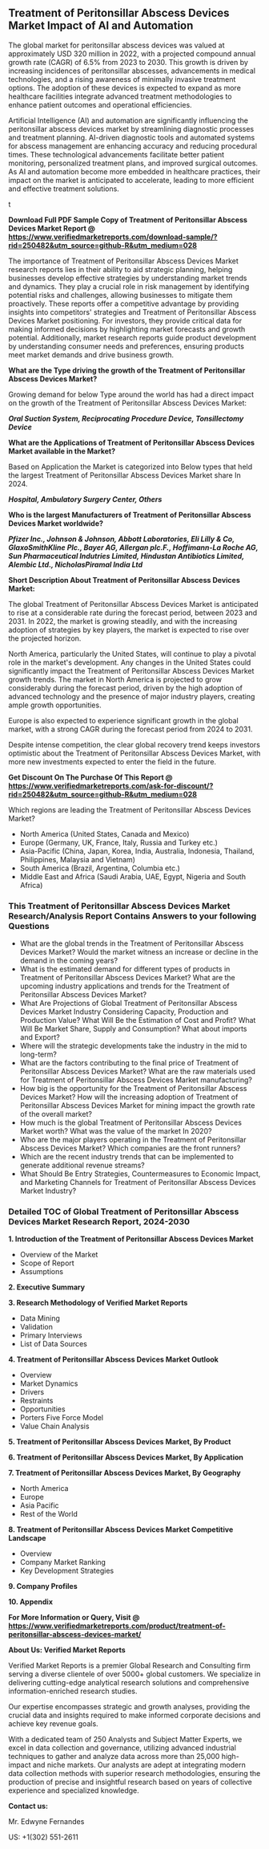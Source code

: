 <h2>Treatment of Peritonsillar Abscess Devices Market Impact of AI and Automation</h2><p>The global market for peritonsillar abscess devices was valued at approximately USD 320 million in 2022, with a projected compound annual growth rate (CAGR) of 6.5% from 2023 to 2030. This growth is driven by increasing incidences of peritonsillar abscesses, advancements in medical technologies, and a rising awareness of minimally invasive treatment options. The adoption of these devices is expected to expand as more healthcare facilities integrate advanced treatment methodologies to enhance patient outcomes and operational efficiencies.</p><p>Artificial Intelligence (AI) and automation are significantly influencing the peritonsillar abscess devices market by streamlining diagnostic processes and treatment planning. AI-driven diagnostic tools and automated systems for abscess management are enhancing accuracy and reducing procedural times. These technological advancements facilitate better patient monitoring, personalized treatment plans, and improved surgical outcomes. As AI and automation become more embedded in healthcare practices, their impact on the market is anticipated to accelerate, leading to more efficient and effective treatment solutions.</p>t</p><p id="" class=""><strong>Download Full PDF Sample Copy of Treatment of Peritonsillar Abscess Devices Market Report @ <a href="https://www.verifiedmarketreports.com/download-sample/?rid=250482&utm_source=github-R&utm_medium=028" target="_blank">https://www.verifiedmarketreports.com/download-sample/?rid=250482&utm_source=github-R&utm_medium=028</a></strong></p><p>The importance of&nbsp;Treatment of Peritonsillar Abscess Devices Market research reports lies in their ability to aid strategic planning, helping businesses develop effective strategies by understanding market trends and dynamics. They play a crucial role in risk management by identifying potential risks and challenges, allowing businesses to mitigate them proactively. These reports offer a competitive advantage by providing insights into competitors' strategies and Treatment of Peritonsillar Abscess Devices Market positioning. For investors, they provide critical data for making informed decisions by highlighting market forecasts and growth potential. Additionally, market research reports guide product development by understanding consumer needs and preferences, ensuring products meet market demands and drive business growth.</p><p><strong>What are the&nbsp;Type driving the growth of the Treatment of Peritonsillar Abscess Devices Market?</strong></p><p id="" class="">Growing demand for below Type around the world has had a direct impact on the growth of the Treatment of Peritonsillar Abscess Devices Market:</p><em><strong>Oral Suction System, Reciprocating Procedure Device, Tonsillectomy Device</strong></em></p><strong>What are the&nbsp;Applications&nbsp;of Treatment of Peritonsillar Abscess Devices Market available in the Market?</strong></p><p id="" class="">Based on Application the Market is categorized into Below types that held the largest Treatment of Peritonsillar Abscess Devices Market share In 2024.</p><em><strong>Hospital, Ambulatory Surgery Center, Others</strong></em></p><strong>Who is the largest Manufacturers of Treatment of Peritonsillar Abscess Devices Market worldwide?</strong></p><p><em><strong>Pfizer Inc., Johnson & Johnson, Abbott Laboratories, Eli Lilly & Co, GlaxoSmithKline Plc., Bayer AG, Allergan plc.F., Hoffimann-La Roche AG, Sun Pharmaceutical lndutries Limited, Hindustan Antibiotics Limited, Alembic Ltd., NicholasPiramal lndia Ltd</strong></em></p><p id="" class=""><strong>Short Description About Treatment of Peritonsillar Abscess Devices Market:</strong></p><p>The global Treatment of Peritonsillar Abscess Devices Market is anticipated to rise at a considerable rate during the forecast period, between 2023 and 2031. In 2022, the market is growing steadily, and with the increasing adoption of strategies by key players, the market is expected to rise over the projected horizon.</p><p>North America, particularly the United States, will continue to play a pivotal role in the market's development. Any changes in the United States could significantly impact the Treatment of Peritonsillar Abscess Devices Market growth trends. The market in North America is projected to grow considerably during the forecast period, driven by the high adoption of advanced technology and the presence of major industry players, creating ample growth opportunities.</p><p>Europe is also expected to experience significant growth in the global market, with a strong CAGR during the forecast period from 2024 to 2031.</p><p>Despite intense competition, the clear global recovery trend keeps investors optimistic about the Treatment of Peritonsillar Abscess Devices Market, with more new investments expected to enter the field in the future.</p><p id="" class=""><strong>Get Discount On The Purchase Of This Report @ <a href="https://www.verifiedmarketreports.com/ask-for-discount/?rid=250482&utm_source=github-R&utm_medium=028" target="_blank">https://www.verifiedmarketreports.com/ask-for-discount/?rid=250482&utm_source=github-R&utm_medium=028</a></strong></p>Which regions are leading the Treatment of Peritonsillar Abscess Devices Market?</p><ul><li>North America (United States, Canada and Mexico)</li><li>Europe (Germany, UK, France, Italy, Russia and Turkey etc.)</li><li>Asia-Pacific (China, Japan, Korea, India, Australia, Indonesia, Thailand, Philippines, Malaysia and Vietnam)</li><li>South America (Brazil, Argentina, Columbia etc.)</li><li>Middle East and Africa (Saudi Arabia, UAE, Egypt, Nigeria and South Africa)</li></ul><h3 id="" class="">This Treatment of Peritonsillar Abscess Devices Market Research/Analysis Report Contains Answers to your following Questions</h3><ul><li>What are the global trends in the Treatment of Peritonsillar Abscess Devices Market? Would the market witness an increase or decline in the demand in the coming years?</li><li>What is the estimated demand for different types of products in Treatment of Peritonsillar Abscess Devices Market? What are the upcoming industry applications and trends for the Treatment of Peritonsillar Abscess Devices Market?</li><li>What Are Projections of Global Treatment of Peritonsillar Abscess Devices Market Industry Considering Capacity, Production and Production Value? What Will Be the Estimation of Cost and Profit? What Will Be Market Share, Supply and Consumption? What about imports and Export?</li><li>Where will the strategic developments take the industry in the mid to long-term?</li><li>What are the factors contributing to the final price of Treatment of Peritonsillar Abscess Devices Market? What are the raw materials used for Treatment of Peritonsillar Abscess Devices Market manufacturing?</li><li>How big is the opportunity for the Treatment of Peritonsillar Abscess Devices Market? How will the increasing adoption of Treatment of Peritonsillar Abscess Devices Market for mining impact the growth rate of the overall market?</li><li>How much is the global Treatment of Peritonsillar Abscess Devices Market worth? What was the value of the market In 2020?</li><li>Who are the major players operating in the Treatment of Peritonsillar Abscess Devices Market? Which companies are the front runners?</li><li>Which are the recent industry trends that can be implemented to generate additional revenue streams?</li><li>What Should Be Entry Strategies, Countermeasures to Economic Impact, and Marketing Channels for Treatment of Peritonsillar Abscess Devices Market Industry?</li></ul><h3 id="" class="">Detailed TOC of Global Treatment of Peritonsillar Abscess Devices Market Research Report, 2024-2030</h3><p id="" class=""><strong>1. Introduction of the Treatment of Peritonsillar Abscess Devices Market</strong></p><ul><li>Overview of the Market</li><li>Scope of Report</li><li>Assumptions</li></ul><p id="" class=""><strong>2. Executive Summary</strong></p><p id="" class=""><strong>3. Research Methodology of Verified Market Reports</strong></p><ul><li>Data Mining</li><li>Validation</li><li>Primary Interviews</li><li>List of Data Sources</li></ul><p id="" class=""><strong>4. Treatment of Peritonsillar Abscess Devices Market Outlook</strong></p><ul><li>Overview</li><li>Market Dynamics</li><li>Drivers</li><li>Restraints</li><li>Opportunities</li><li>Porters Five Force Model</li><li>Value Chain Analysis</li></ul><p id="" class=""><strong>5. Treatment of Peritonsillar Abscess Devices Market, By Product</strong></p><p id="" class=""><strong>6. Treatment of Peritonsillar Abscess Devices Market, By Application</strong></p><p id="" class=""><strong>7. Treatment of Peritonsillar Abscess Devices Market, By Geography</strong></p><ul><li>North America</li><li>Europe</li><li>Asia Pacific</li><li>Rest of the World</li></ul><p id="" class=""><strong>8. Treatment of Peritonsillar Abscess Devices Market Competitive Landscape</strong></p><ul><li>Overview</li><li>Company Market Ranking</li><li>Key Development Strategies</li></ul><p id="" class=""><strong>9. Company Profiles</strong></p><p id="" class=""><strong>10. Appendix</strong></p><p id="" class=""><strong>For More Information or Query, Visit @ <a href="https://www.verifiedmarketreports.com/product/treatment-of-peritonsillar-abscess-devices-market/" target="_blank">https://www.verifiedmarketreports.com/product/treatment-of-peritonsillar-abscess-devices-market/</a></strong></p><p id="" class=""><strong>About Us: Verified Market Reports</strong></p><p id="" class="">Verified Market Reports is a premier Global Research and Consulting firm serving a diverse clientele of over 5000+ global customers. We specialize in delivering cutting-edge analytical research solutions and comprehensive information-enriched research studies.</p><p id="" class="">Our expertise encompasses strategic and growth analyses, providing the crucial data and insights required to make informed corporate decisions and achieve key revenue goals.</p><p id="" class="">With a dedicated team of 250 Analysts and Subject Matter Experts, we excel in data collection and governance, utilizing advanced industrial techniques to gather and analyze data across more than 25,000 high-impact and niche markets. Our analysts are adept at integrating modern data collection methods with superior research methodologies, ensuring the production of precise and insightful research based on years of collective experience and specialized knowledge.</p><p id="" class=""><strong>Contact us:</strong></p><p id="" class="">Mr. Edwyne Fernandes</p><p id="" class="">US: +1(302) 551-2611</p>